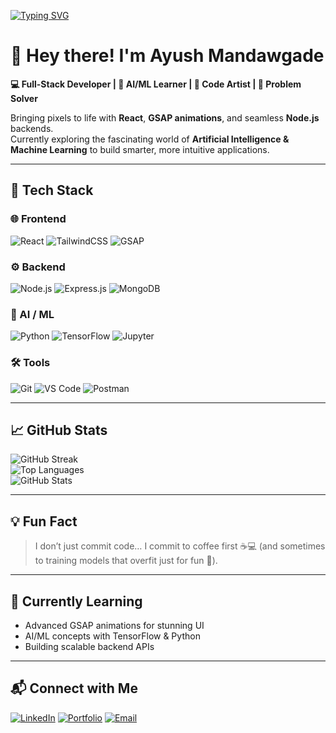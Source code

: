 <!-- Typing SVG Greeting -->
[![Typing SVG](https://readme-typing-svg.herokuapp.com?size=24&color=00FFAA&lines=Hey!+I'm+Ayush+Mandawgade;Full-Stack+Developer;AI%2FML+Learner;Code+Artist;Problem+Solver)](https://git.io/typing-svg)

# 👋 Hey there! I'm Ayush Mandawgade  

**💻 Full-Stack Developer | 🤖 AI/ML Learner | 🎨 Code Artist | 🧠 Problem Solver**  

Bringing pixels to life with **React**, **GSAP animations**, and seamless **Node.js** backends.  
Currently exploring the fascinating world of **Artificial Intelligence & Machine Learning** to build smarter, more intuitive applications.  

---

## 🚀 Tech Stack

### 🌐 Frontend
![React](https://img.shields.io/badge/React-20232A?style=for-the-badge&logo=react&logoColor=61DAFB)
![TailwindCSS](https://img.shields.io/badge/Tailwind_CSS-38B2AC?style=for-the-badge&logo=tailwind-css&logoColor=white)
![GSAP](https://img.shields.io/badge/GSAP-88CE02?style=for-the-badge&logo=greensock&logoColor=white)

### ⚙ Backend
![Node.js](https://img.shields.io/badge/Node.js-339933?style=for-the-badge&logo=node-dot-js&logoColor=white)
![Express.js](https://img.shields.io/badge/Express.js-000000?style=for-the-badge&logo=express&logoColor=white)
![MongoDB](https://img.shields.io/badge/MongoDB-4EA94B?style=for-the-badge&logo=mongodb&logoColor=white)

### 🤖 AI / ML
![Python](https://img.shields.io/badge/Python-3776AB?style=for-the-badge&logo=python&logoColor=white)
![TensorFlow](https://img.shields.io/badge/TensorFlow-FF6F00?style=for-the-badge&logo=tensorflow&logoColor=white)
![Jupyter](https://img.shields.io/badge/Jupyter-F37626?style=for-the-badge&logo=jupyter&logoColor=white)

### 🛠 Tools
![Git](https://img.shields.io/badge/Git-F05032?style=for-the-badge&logo=git&logoColor=white)
![VS Code](https://img.shields.io/badge/VS_Code-0078D4?style=for-the-badge&logo=visual-studio-code&logoColor=white)
![Postman](https://img.shields.io/badge/Postman-FF6C37?style=for-the-badge&logo=postman&logoColor=white)

---

## 📈 GitHub Stats

![GitHub Streak](https://streak-stats.demolab.com?user=ayushmandawgade&theme=tokyonight&hide_border=true)  
![Top Languages](https://github-readme-stats.vercel.app/api/top-langs/?username=ayushmandawgade&layout=compact&theme=tokyonight&hide_border=true)  
![GitHub Stats](https://github-readme-stats.vercel.app/api?username=ayushmandawgade&show_icons=true&theme=tokyonight&hide_border=true)

---

## 💡 Fun Fact
> I don’t just commit code… I commit to coffee first ☕💻 (and sometimes to training models that overfit just for fun 🤖).

---

## 🌱 Currently Learning
- Advanced GSAP animations for stunning UI
- AI/ML concepts with TensorFlow & Python
- Building scalable backend APIs

---

## 📬 Connect with Me
[![LinkedIn](https://img.shields.io/badge/LinkedIn-0A66C2?style=for-the-badge&logo=linkedin&logoColor=white)](https://linkedin.com/in/yourusername)
[![Portfolio](https://img.shields.io/badge/Portfolio-000000?style=for-the-badge&logo=vercel&logoColor=white)](https://yourportfolio.com)
[![Email](https://img.shields.io/badge/Email-D14836?style=for-the-badge&logo=gmail&logoColor=white)](mailto:youremail@example.com)
